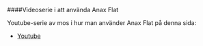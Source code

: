 ####Videoserie i att använda Anax Flat

Youtube-serie av mos i hur man använder Anax Flat på denna sida:

* [Youtube](https://youtu.be/BIZphoWSrxQ?list=PLKtP9l5q3ce93K_FQtlmz2rcaR_BaKIET)
